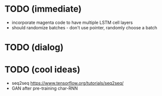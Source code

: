 # TODO (immediate)
- incorporate magenta code to have multiple LSTM cell layers
- should randomize batches - don't use pointer, randomly choose a batch

# TODO (dialog)


# TODO (cool ideas)
- seq2seq https://www.tensorflow.org/tutorials/seq2seq/
- GAN after pre-training char-RNN